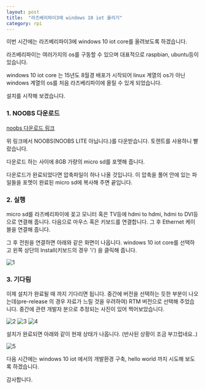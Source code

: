 ```yaml
---
layout: post
title:  "라즈베리파이3에 windows 10 iot 올리기"
category: rpi
---
```


이번 시간에는 라즈베리파이3에 windows 10 iot core를 올려보도록 하겠습니다.

라즈베리파이는 여러가지의 os를 구동할 수 있으며 대표적으로 raspbian, ubuntu등이 있습니다.

windows 10 iot core 는 15년도 8월경 배포가 시작되어 linux 계열의 os가 아닌 windows 계열의 os를 처음 라즈베리파이에 올릴 수 있게 되었습니다.

설치를 시작해 보겠습니다.

### 1. NOOBS 다운로드

[noobs 다운로드 링크](https://www.raspberrypi.org/downloads/noobs/)

위 링크에서 NOOBS(NOOBS LITE 아닙니다.)를 다운받습니다. 토렌트를 사용하니 빨랐습니다.

다운로드 하는 사이에 8GB 가량의 micro sd를 포멧해 줍니다.

다운로드가 완료되었다면 압축파일이 하나 나올 것입니다. 이 압축을 풀어 안에 있는 파일들을 포멧이 완료된 micro sd에 복사해 주면 끝입니다.

### 2. 실행

micro sd를 라즈베리파이에 꽂고 모니터 혹은 TV등에 hdmi to hdmi, hdmi to DVI등으로 연결해 줍니다. 다음으로 마우스 혹은 키보드를 연결합니다. 그 후 Ethernet 케이블을 연결해 줍니다.

그 후 전원을 연결하면 아래와 같은 화면이 나옵니다. windows 10 iot core를 선택하고 왼쪽 상단의 Install(키보드의 경우 'i') 을 클릭해 줍니다.


![1](https://drive.google.com/uc?id=0B_CtpwiAk5hIblJXRHJHVDhLUkk)

### 3. 기다림

이제 설치가 완료될 때 까지 기다리면 됩니다. 중간에 버전을 선택하는 듯한 부분이 나오는데(pre-release 의 경우 자료가 느릴 것을 우려하여) RTM 버전으로 선택해 주었습니다. 중간에 관련 개발자 분으로 추정되는 사진이 있어 찍어보았습니다.

![2](https://drive.google.com/uc?id=0B_CtpwiAk5hIMVlXOGZxWEg1YTQ)
![3](https://drive.google.com/uc?id=0B_CtpwiAk5hIVV9tSmRDSnlTQ0k)
![4](https://drive.google.com/uc?id=0B_CtpwiAk5hIaEMxci1oVHExLXM)

설치가 완료되면 아래와 같이 현재 상태가 나옵니다. (반사된 상황이 조금 부끄럽네요..)

![5](https://drive.google.com/uc?id=0B_CtpwiAk5hIRkw0NGtpTFd0cWM)

다음 시간에는 windows 10 iot 에서의 개발환경 구축, hello world 까지 시도해 보도록 하겠습니다.

감사합니다.